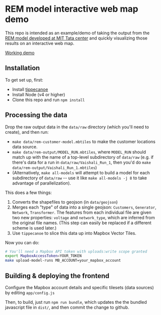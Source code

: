 # REM model interactive web map demo

This repo is intended as an example/demo of taking the output from the [REM model developed at MIT Tata center](http://tatacenter.mit.edu/portfolio/rem-a-planning-model-for-rural-electrification/) and quickly visualizing those results on an interactive web map.

[Working demo]()

## Installation

To get set up, first:
 - Install [tippecanoe](https://github.com/mapbox/tippecanoe)
 - Install Node (v4 or higher)
 - Clone this repo and run `npm install`

## Processing the data

Drop the raw output data in the `data/raw` directory (which you'll need to
create), and then run:

 - `make data/rem-customer-model.mbtiles` to make the customer locations data source.
 - `make data/rem-output/MODEL_RUN.mbtiles`, where `MODEL_RUN` should match up with the name of a top-level subdirectory of `data/raw` (e.g. if there's data for a run in `data/raw/Vaishali_Run_1`, then you'd do `make data/rem-output/Vaishali_Run_1.mbtiles`)
 - (Alternatively, `make all-models` will attempt to build a model for each subdirectory of `data/raw` -- use it like `make all-models -j 8` to take advantage of parallelization).

This does a few things:
1. Converts the shapefiles to geojson (in `data/geojson`)
2. Merges each "type" of data into a single geojson: `Customers`, `Generator`, `Network`, `Transformer`.  The features from each individual file are given two new properties: `voltage` and `network_type`, which are inferred from the original file names.  (This step can easily be replaced if a different scheme is used later.)
3. Use `tippecanoe` to slice this data up into Mapbox Vector Tiles.

Now you can do:
```sh
# You'll need a Mapbox API token with uploads:write scope granted
export MapboxAccessToken=YOUR_TOKEN
make upload-model-runs MB_ACCOUNT=your_mapbox_account
```

## Building & deploying the frontend

Configure the Mapbox account details and specific tilesets (data sources) by editing `app/config.js`

Then, to build, just run `npm run bundle`, which updates the the bundled javascript file in `dist/`, and then commit the change to github.

